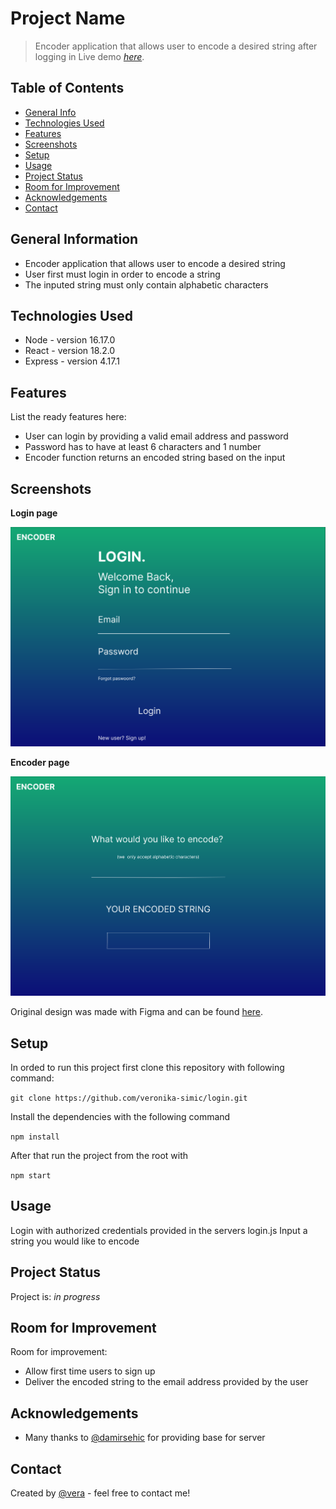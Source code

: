 # Project Name
> Encoder application that allows user to encode a desired string after logging in
> Live demo [_here_](https://www.example.com). 

## Table of Contents
* [General Info](#general-information)
* [Technologies Used](#technologies-used)
* [Features](#features)
* [Screenshots](#screenshots)
* [Setup](#setup)
* [Usage](#usage)
* [Project Status](#project-status)
* [Room for Improvement](#room-for-improvement)
* [Acknowledgements](#acknowledgements)
* [Contact](#contact)


## General Information
- Encoder application that allows user to encode a desired string
- User first must login in order to encode a string
- The inputed string must only contain alphabetic characters

## Technologies Used
- Node - version 16.17.0
- React - version 18.2.0
- Express - version 4.17.1


## Features
List the ready features here:
- User can login by providing a valid email address and password
- Password has to have at least 6 characters and 1 number
- Encoder function returns an encoded string based on the input


## Screenshots

**Login page**

![Login page](./images/login_page.png)


**Encoder page**


![Encoder page](./images/encoder_page.png)

Original design was made with Figma and can be found [here](https://www.figma.com/file/wkeTz06oUCZd2czqPQRAAY/Encoder?node-id=0%3A1&t=5RkEwdcaw7W7bpoL-1).


## Setup

In orded to run this project first clone this repository with following command:

`git clone https://github.com/veronika-simic/login.git`

Install the dependencies with the following command

`npm install`

After that run the project from the root with 

`npm start`
## Usage
Login with authorized credentials provided in the servers login.js
Input a string you would like to encode


## Project Status
Project is: _in progress_


## Room for Improvement

Room for improvement:
- Allow first time users to sign up
- Deliver the encoded string to the email address provided by the user

## Acknowledgements
- Many thanks to [@damirsehic](https://github.com/damirsehic/code-challenge) for providing base for server


## Contact
Created by [@vera](https://github.com/veronika-simic) - feel free to contact me!
